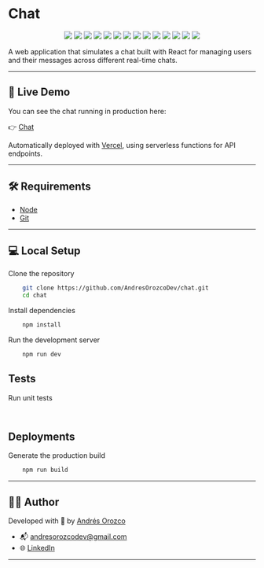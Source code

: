 # Chat

<p align="center">
  <img src="https://img.shields.io/badge/React-19.1.0-20232a?logo=react&logoColor=%2361DAFB" />
  <img src="https://img.shields.io/badge/React_Router-7.6.3-CA4245?logo=react-router&logoColor=white" />
  <img src="https://img.shields.io/badge/Vite-7.0.3-646CFF?logo=vite&logoColor=white" />
  <img src="https://img.shields.io/badge/Tailwind_CSS-4.1.11-38B2AC?logo=tailwind-css&logoColor=white" />
  <img src="https://img.shields.io/badge/Lucide_React-0.525.0-000000?logo=react&logoColor=white" />
  <img src="https://img.shields.io/badge/TypeScript-5.8.3-007ACC?logo=typescript&logoColor=white" />
  <img src="https://img.shields.io/badge/ESLint-9.30.1-4B32C3?logo=eslint&logoColor=white" />
  <img src="https://img.shields.io/badge/Node.js-20.11.1-6DA55F?logo=node.js&logoColor=white" />
  <img src="https://img.shields.io/badge/Firebase-11.6.1-FFCA28?logo=firebase&logoColor=black" />
  <img src="https://img.shields.io/badge/Firebase_Auth-integrated-FFCA28?logo=firebase&logoColor=black" />
  <img src="https://img.shields.io/badge/Firestore-Realtime_DB-FFCA28?logo=firebase&logoColor=black" />
  <img src="https://img.shields.io/badge/Deployed%20on-Vercel-black?logo=vercel" />
  <img src="https://img.shields.io/badge/status-in%20development-yellow" />
  <img src="https://img.shields.io/badge/license-MIT-blue" />
</p>

A web application that simulates a chat built with React for managing users and their messages across different real-time chats.

---

## 🔗 Live Demo

You can see the chat running in production here:

👉 [Chat](chat-ochre-alpha-83.vercel.app)

Automatically deployed with [Vercel](https://vercel.com), using serverless functions for API endpoints.

---

## 🛠️ Requirements

- [Node](https://nodejs.org/)
- [Git](https://git-scm.com/)

---

## 💻 Local Setup

Clone the repository
```bash
    git clone https://github.com/AndresOrozcoDev/chat.git
    cd chat
```

Install dependencies
```bash
    npm install
```

Run the development server
```bash
    npm run dev
```

## Tests
Run unit tests
```bash
    
```

## Deployments
Generate the production build
```bash
    npm run build
```

---

## 👨‍💻 Author

Developed with 💙 by [Andrés Orozco](https://github.com/AndresOrozcoDev)

- 📬 [andresorozcodev@gmail.com](mailto:andresorozcodev@gmail.com)
- 🌐 [LinkedIn](https://www.linkedin.com/in/andresorozcodev)

---
